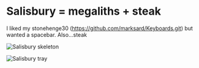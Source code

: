 # Salisbury = megaliths + steak
I liked my stonehenge30 (https://github.com/marksard/Keyboards.git) but wanted a spacebar. Also...steak

![Salisbury skeleton](https://user-images.githubusercontent.com/69826495/145126343-db91c2a9-e13d-41af-9d0e-a0359bccc93a.jpeg)

![Salisbury tray](https://user-images.githubusercontent.com/69826495/145126344-e5b16e6f-65de-47d1-b097-e185ee68c587.jpeg)
